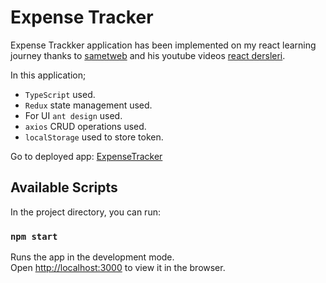 # Expense Tracker

Expense Trackker application has been implemented on my react learning journey thanks to [sametweb](https://github.com/sametweb) and his youtube videos [react dersleri](https://www.youtube.com/c/ReactDersleri/videos).

In this application;
- `TypeScript` used.
- `Redux` state management used. 
- For UI `ant design` used.
- `axios` CRUD operations used.
- `localStorage` used to store token.


Go to deployed app: [ExpenseTracker](https://expensetracker-git-master-arslanmurat06.vercel.app/login)

## Available Scripts

In the project directory, you can run:

### `npm start`

Runs the app in the development mode.\
Open [http://localhost:3000](http://localhost:3000) to view it in the browser.



